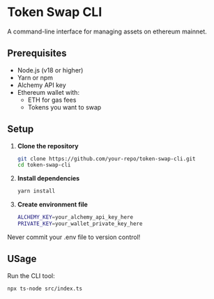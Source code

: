# Token Swap CLI

A command-line interface for managing assets on ethereum mainnet.

## Prerequisites

- Node.js (v18 or higher)
- Yarn or npm
- Alchemy API key
- Ethereum wallet with:
  - ETH for gas fees
  - Tokens you want to swap

## Setup

1. **Clone the repository**
   ```bash
   git clone https://github.com/your-repo/token-swap-cli.git
   cd token-swap-cli
2. **Install dependencies**
   ```bash
   yarn install
3. **Create environment file**
   ```bash
   ALCHEMY_KEY=your_alchemy_api_key_here
   PRIVATE_KEY=your_wallet_private_key_here
Never commit your .env file to version control!

## USage
Run the CLI tool:
```bash
npx ts-node src/index.ts


